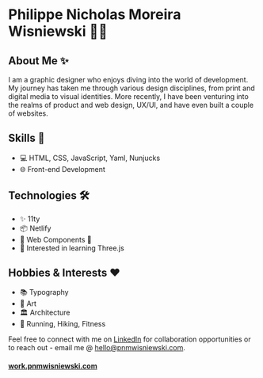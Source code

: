 # Philippe Nicholas Moreira Wisniewski 👨‍💻

## About Me ✨

I am a graphic designer who enjoys diving into the world of development. My journey has taken me through various design disciplines, from print and digital media to visual identities. More recently, I have been venturing into the realms of product and web design, UX/UI, and have even built a couple of websites.

## Skills 🚀

- 💻 HTML, CSS, JavaScript, Yaml, Nunjucks
- 🌐 Front-end Development

## Technologies 🛠️

- ✨ 11ty
- 📦 Netlify
- 🔧 Web Components 👀
- 🌟 Interested in learning Three.js

## Hobbies & Interests ❤️

- 📚 Typography
- 🎨 Art
- 🏛️ Architecture
- 🏃 Running, Hiking, Fitness


Feel free to connect with me on [LinkedIn](https://www.linkedin.com/in/pnmwisniewski) for collaboration opportunities or to reach out - email me @ [hello@pnmwisniewski.com](mailto:hello@pnmwisniewski.com).

#### [work.pnmwisniewski.com](https://work.pnmwisniewski.com)
